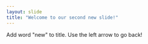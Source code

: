 ```yaml
---
layout: slide
title: "Welcome to our second new slide!"
---
```

Add word "new" to title.
Use the left arrow to go back!
